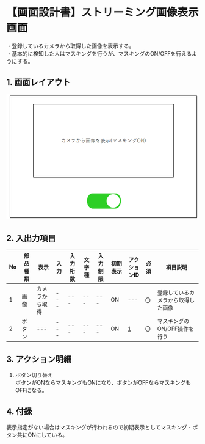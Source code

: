# 【画面設計書】ストリーミング画像表示画面
・登録しているカメラから取得した画像を表示する。  <br>
・基本的に検知した人はマスキングを行うが、マスキングのON/OFFを行えるようにする。
## 1. 画面レイアウト
![画面設計書](./画面レイアウト.png)
## 2. 入出力項目

|No|部品種類|表示|入力|入力桁数|文字種|入力制限|初期表示|アクションID|必須|項目説明|
|---|---|---|---|---|---|---|---|---|---|---|
|1|画像|カメラから取得|---|---|---|---|ON|---|〇|登録しているカメラから取得した画像|
|2|ボタン|---|---|---|---|---|ON|[1](#ボタン)|〇|マスキングのON/OFF操作を行う|

## 3. アクション明細

1. <a id="ボタン">ボタン切り替え</a>  
  ボタンがONならマスキングもONになり、ボタンがOFFならマスキングもOFFになる。
## 4. 付録
表示指定がない場合はマスキングが行われるので初期表示としてマスキング・ボタン共にONにしている。
